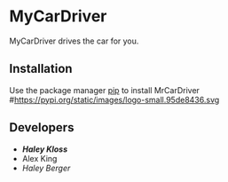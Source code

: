# MyCarDriver
MyCarDriver drives the car for you.
## Installation
Use the package manager [pip](https://pypi.org/project/pip/) to install MrCarDriver
#https://pypi.org/static/images/logo-small.95de8436.svg
## Developers
- ***Haley Kloss***
- Alex King
- *Haley Berger*
